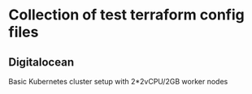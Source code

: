 # Collection of test terraform config files
## Digitalocean
Basic Kubernetes cluster setup with 2*2vCPU/2GB worker nodes